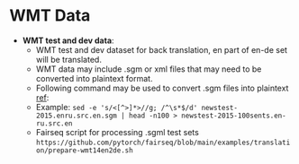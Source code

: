 # WMT Data
- **WMT test and dev data**:
  - WMT test and dev dataset for back translation, en part of en-de set will be translated.
  - WMT data may include .sgm or xml files that may need to be converted into plaintext format.
  - Following command may be used to convert .sgm files into plaintext [ref](https://www.kaggle.com/nltkdata/wmt15-eval):
  - Example:
     ```sed -e 's/<[^>]*>//g; /^\s*$/d' newstest-2015.enru.src.en.sgm | head -n100 > newstest-2015-100sents.en-ru.src.en```
  - Fairseq script for processing .sgml test sets 
  ```https://github.com/pytorch/fairseq/blob/main/examples/translation/prepare-wmt14en2de.sh```
